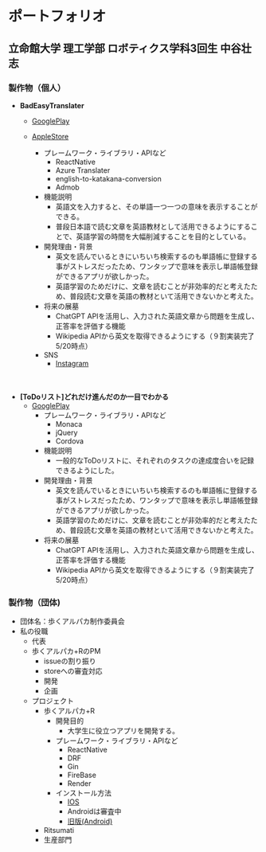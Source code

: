 # ポートフォリオ
## 立命館大学 理工学部 ロボティクス学科3回生 中谷壮志

### 製作物（個人）
* **BadEasyTranslater**
  * [GooglePlay](https://play.google.com/store/apps/details?id=preparation.badEasyTranslater)
  * [AppleStore](https://apps.apple.com/jp/app/%E8%88%88%E5%91%B3%E3%81%AE%E3%81%82%E3%82%8B%E6%96%87%E7%AB%A0%E3%81%A7%E8%8B%B1%E8%AA%9E%E5%AD%A6%E7%BF%92badeasytranslater/id6502329660)
    * プレームワーク・ライブラリ・APIなど
      * ReactNative
      * Azure Translater
      * english-to-katakana-conversion
      * Admob
    * 機能説明
      * 英語文を入力すると、その単語一つ一つの意味を表示することができる。
      * 普段日本語で読む文章を英語教材として活用できるようにすることで、英語学習の時間を大幅削減することを目的としている。
    * 開発理由・背景
      * 英文を読んでいるときにいちいち検索するのも単語帳に登録する事がストレスだったため、ワンタップで意味を表示し単語帳登録ができるアプリが欲しかった。
      * 英語学習のためだけに、文章を読むことが非効率的だと考えたため、普段読む文章を英語の教材といて活用できないかと考えた。
    * 将来の展墓
      * ChatGPT APIを活用し、入力された英語文章から問題を生成し、正答率を評価する機能
      * Wikipedia APIから英文を取得できるようにする（９割実装完了　5/20時点）
    * SNS
      * [Instagram](https://www.instagram.com/badeaytranslater/?hl=ja) 

    　   
* **[ToDoリスト]どれだけ進んだのか一目でわかる**
  * [GooglePlay](https://play.google.com/store/apps/details?id=todo.list.v1)
    * プレームワーク・ライブラリ・APIなど
      * Monaca
      * jQuery
      * Cordova
    * 機能説明
      * 一般的なToDoリストに、それぞれのタスクの達成度合いを記録できるようにした。
    * 開発理由・背景
      * 英文を読んでいるときにいちいち検索するのも単語帳に登録する事がストレスだったため、ワンタップで意味を表示し単語帳登録ができるアプリが欲しかった。
      * 英語学習のためだけに、文章を読むことが非効率的だと考えたため、普段読む文章を英語の教材といて活用できないかと考えた。
    * 将来の展墓
      * ChatGPT APIを活用し、入力された英語文章から問題を生成し、正答率を評価する機能
      * Wikipedia APIから英文を取得できるようにする（９割実装完了　5/20時点）


### 製作物（団体) 
* 団体名：歩くアルパカ制作委員会
* 私の役職
  * 代表
   * 歩くアルパカ+RのPM
     * issueの割り振り
     * storeへの審査対応
     * 開発
     * 企画
  * プロジェクト
    * 歩くアルパカ+R
      * 開発目的
        * 大学生に役立つアプリを開発する。
      * プレームワーク・ライブラリ・APIなど
        * ReactNative
        * DRF
        * Gin
        * FireBase
        * Render
      * インストール方法
        * [IOS](https://apps.apple.com/jp/app/%E5%A4%A7%E5%AD%A6%E7%94%9F%E6%B4%BB%E6%94%AF%E6%8F%B4%E3%82%A2%E3%83%97%E3%83%AA-for-%E7%AB%8B%E5%91%BD%E9%A4%A8-%E6%AD%A9%E3%81%8F%E3%82%A2%E3%83%AB%E3%83%91%E3%82%AB-r/id6499567971)
        * Androidは審査中
        * [旧版(Android)](https://play.google.com/store/apps/details?id=cordova.arupaka)
    * Ritsumati
    * 生産部門
